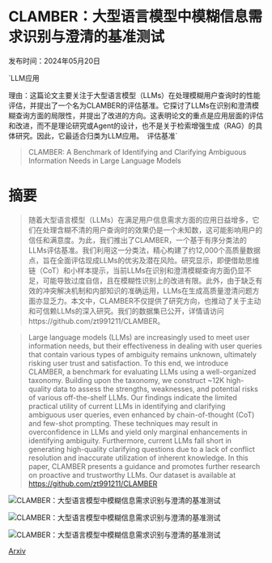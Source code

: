 # CLAMBER：大型语言模型中模糊信息需求识别与澄清的基准测试

发布时间：2024年05月20日

`LLM应用

理由：这篇论文主要关注于大型语言模型（LLMs）在处理模糊用户查询时的性能评估，并提出了一个名为CLAMBER的评估基准。它探讨了LLMs在识别和澄清模糊查询方面的局限性，并提出了改进的方向。这表明论文的重点是应用层面的评估和改进，而不是理论研究或Agent的设计，也不是关于检索增强生成（RAG）的具体研究。因此，它最适合归类为LLM应用。` `评估基准`

> CLAMBER: A Benchmark of Identifying and Clarifying Ambiguous Information Needs in Large Language Models

# 摘要

> 随着大型语言模型（LLMs）在满足用户信息需求方面的应用日益增多，它们在处理含糊不清的用户查询时的效果仍是一个未知数，这可能影响用户的信任和满意度。为此，我们推出了CLAMBER，一个基于有序分类法的LLMs评估基准。我们利用这一分类法，精心构建了约12,000个高质量数据点，旨在全面评估现成LLMs的优劣及潜在风险。研究显示，即便借助思维链（CoT）和小样本提示，当前LLMs在识别和澄清模糊查询方面仍显不足，可能导致过度自信，且在模糊性识别上的改进有限。此外，由于缺乏有效的冲突解决机制和内部知识的准确运用，LLMs在生成高质量澄清问题方面亦显乏力。本文中，CLAMBER不仅提供了研究方向，也推动了关于主动和可信赖LLMs的深入研究。我们的数据集已公开，详情请访问https://github.com/zt991211/CLAMBER。

> Large language models (LLMs) are increasingly used to meet user information needs, but their effectiveness in dealing with user queries that contain various types of ambiguity remains unknown, ultimately risking user trust and satisfaction. To this end, we introduce CLAMBER, a benchmark for evaluating LLMs using a well-organized taxonomy. Building upon the taxonomy, we construct ~12K high-quality data to assess the strengths, weaknesses, and potential risks of various off-the-shelf LLMs. Our findings indicate the limited practical utility of current LLMs in identifying and clarifying ambiguous user queries, even enhanced by chain-of-thought (CoT) and few-shot prompting. These techniques may result in overconfidence in LLMs and yield only marginal enhancements in identifying ambiguity. Furthermore, current LLMs fall short in generating high-quality clarifying questions due to a lack of conflict resolution and inaccurate utilization of inherent knowledge. In this paper, CLAMBER presents a guidance and promotes further research on proactive and trustworthy LLMs. Our dataset is available at https://github.com/zt991211/CLAMBER

![CLAMBER：大型语言模型中模糊信息需求识别与澄清的基准测试](../../../paper_images/2405.12063/prediction_bias.png)

![CLAMBER：大型语言模型中模糊信息需求识别与澄清的基准测试](../../../paper_images/2405.12063/few_shot_analysis.png)

![CLAMBER：大型语言模型中模糊信息需求识别与澄清的基准测试](../../../paper_images/2405.12063/new_cq_error.png)

[Arxiv](https://arxiv.org/abs/2405.12063)
